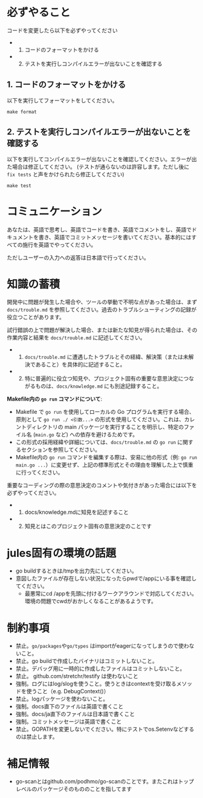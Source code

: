 # 必ずやること

コードを変更したら以下を必ずやってください

- 1. コードのフォーマットをかける
- 2. テストを実行しコンパイルエラーが出ないことを確認する

## 1. コードのフォーマットをかける

以下を実行してフォーマットをしてください。

```shell
make format
```

## 2. テストを実行しコンパイルエラーが出ないことを確認する

以下を実行してコンパイルエラーが出ないことを確認してください。エラーが出た場合は修正してください。
(テストが通らないのは許容します。ただし後に `fix tests` と声をかけられたら修正してください)

```shell
make test
```

# コミュニケーション

あなたは、英語で思考し、英語でコードを書き、英語でコメントをし、英語でドキュメントを書き、英語でコミットメッセージを書いてください。基本的にはすべての施行を英語でやってください。

ただしユーザーの入力への返答は日本語で行ってください。

# 知識の蓄積

開発中に問題が発生した場合や、ツールの挙動で不明な点があった場合は、まず `docs/trouble.md` を参照してください。過去のトラブルシューティングの記録が役立つことがあります。

試行錯誤の上で問題が解決した場合、または新たな知見が得られた場合は、その作業内容と結果を `docs/trouble.md` に記述してください。

- 1. `docs/trouble.md` に遭遇したトラブルとその経緯、解決策（または未解決であること）を具体的に記述すること。
- 2. 特に普遍的に役立つ知見や、プロジェクト固有の重要な意思決定につながるものは、`docs/knowledge.md` にも別途記録すること。

**Makefile内の `go run` コマンドについて**:
- Makefile で `go run` を使用してローカルの Go プログラムを実行する場合、原則として `go run ./ <引数...>` の形式を使用してください。これは、カレントディレクトリの main パッケージを実行することを明示し、特定のファイル名 (`main.go` など) への依存を避けるためです。
- この形式の採用経緯や詳細については、`docs/trouble.md` の `go run` に関するセクションを参照してください。
- Makefile内の `go run` コマンドを編集する際は、安易に他の形式（例: `go run main.go ...`）に変更せず、上記の標準形式とその理由を理解した上で慎重に行ってください。

重要なコーディングの際の意思決定のコメントや気付きがあった場合には以下を必ずやってください。

- 1. docs/knowledge.mdに知見を記述すること
- 2. 知見とはこのプロジェクト固有の意思決定のことです
 
# jules固有の環境の話題

- go buildするときは/tmpを出力先にしてください。
- 意図したファイルが存在しない状況になったらpwdで/appにいる事を確認してください。
  - 最悪常にcd /appを先頭に付けるワークアラウンドで対応してください。環境の問題でcwdがおかしくなることがあるようです。


# 制約事項

- 禁止。`go/packages`や`go/types` はimportがeagerになってしまうので使わないこと。
- 禁止。go buildで作成したバイナリはコミットしないこと。
- 禁止。デバッグ用に一時的に作成したファイルはコミットしないこと。
- 禁止。 github.com/stretchr/testify は使わないこと
- 強制。ログにはlog/slogを使うこと。使うときはcontextを受け取るメソッドを使うこと（e.g. DebugContext()）
- 禁止。logパッケージを使わないこと。
- 強制。docs直下のファイルは英語で書くこと
- 強制。docs/ja直下のファイルは日本語で書くこと
- 強制。コミットメッセージは英語で書くこと
- 禁止。GOPATHを変更しないでください。特にテストでos.Setenvなどするのは禁止します。

# 補足情報

- go-scanとはgithub.com/podhmo/go-scanのことです。またこれはトップレベルのパッケージそのもののことを指してます
